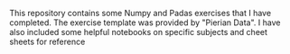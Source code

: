 This repository contains some Numpy and Padas exercises that I have completed. The exercise template was provided by "Pierian Data".
I have also included some helpful notebooks on specific subjects and cheet sheets for reference
